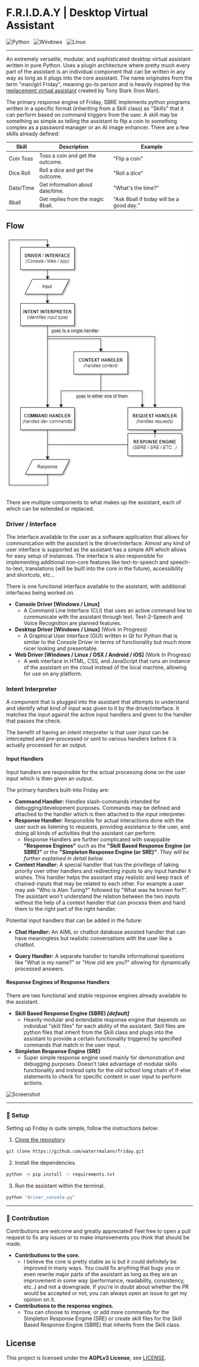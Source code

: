 # F.R.I.D.A.Y | Desktop Virtual Assistant

![Python](https://img.shields.io/badge/python-3670A0?style=for-the-badge&logo=python&logoColor=ffdd54)   ![Windows](https://img.shields.io/badge/Windows-0078D6?style=for-the-badge&logo=windows&logoColor=white)   ![Linux](https://img.shields.io/badge/Linux-FCC624?style=for-the-badge&logo=linux&logoColor=black)

---

An extremely versatile, modular, and sophisticated desktop virtual assistant written in pure Python. Uses a plugin architecture where pretty much every part of the assistant is an individual component that can be written in any way as long as it plugs into the core assistant. The name originates from the term "man/girl Friday", meaning go-to person and is heavily inspired by the [replacement virtual assistant](https://marvelcinematicuniverse.fandom.com/wiki/F.R.I.D.A.Y.) created by Tony Stark (Iron Man).

The primary response engine of Friday, SBRE implements python programs written in a specific format (inheriting from a Skill class) as "Skills" that it can perform based on command triggers from the user. A skill may be something as simple as telling the assistant to flip a coin to something complex as a password manager or an AI image enhancer. There are a few skills already defined:

| Skill | Description | Example |
| --- | --- | --- |
| Coin Toss | Toss a coin and get the outcome. | "Flip a coin" |
| Dice Roll | Roll a dice and get the outcome. | "Roll a dice" |
| Date/Time | Get information about date/time. | "What's the time?" |
| 8ball | Get replies from the magic 8ball. | "Ask 8ball if today will be a good day." |

## Flow

![Screenshot](documentation/input_flow.jpg)

There are multiple components to what makes up the assistant, each of which can be extended or replaced.

### **Driver / Interface**

The interface available to the user as a software application that allows for communication with the assistant is the driver/interface. Almost any kind of user interface is supported as the assistant has a simple API which allows for easy setup of instances. The interface is also responsible for implementing additional non-core features like text-to-speech and speech-to-text, translations (will be built into the core in the future), accessibility and shortcuts, etc...

There is one functional interface available to the assistant, with additional interfaces being worked on.

- **Console Driver [Windows / Linux]**
    - A Command Line Interface (CLI) that uses an active command line to communicate with the assistant through text. Text-2-Speech and Voice Recognition are planned features.
- **Desktop Driver [Windows / Linux]** (Work In Progress)
    - A Graphical User Interface (GUI) written in Qt for Python that is similar to the Console Driver in terms of functionality but much more nicer looking and presentable.  
- **Web Driver [Windows / Linux / OSX / Android / iOS]** (Work In Progress)
    - A web interface in HTML, CSS, and JavaScript that runs an instance of the assistant on the cloud instead of the local machine, allowing for use on any platform. 

### **Intent Interpreter**

A component that is plugged into the assistant that attempts to understand and identify what kind of input was given to it by the driver/interface. It matches the input against the active input handlers and given to the handler that passes the check.

The benefit of having an intent interpreter is that user input can be intercepted and pre-processed or sent to various handlers before it is actually processed for an output.

#### **Input Handlers**

Input handlers are responsible for the actual processing done on the user input which is then given an output.

The primary handlers built-into Friday are:

- **Command Handler:** Handles slash-commands intended for debugging/development purposes. Commands may be defined and attached to the handler which is then attached to the input interpreter.
- **Response Handler:** Responsible for actual interactions done with the user such as listening to requests, providing assistance to the user, and doing all kinds of activities that the assistant can perform.
    - Response Handlers are further complicated with swappable **"Response Engines"** such as the **"Skill Based Response Engine (or SBRE)"** or the **"Simpleton Response Engine (or SRE)"**. *They will be further explained in detail below.*
- **Context Handler:** A special handler that has the privillege of taking priority over other handlers and redirecting inputs to any input handler it wishes. This handler helps the assistant stay realistic and keep track of chained-inputs that may be related to each other. For example a user may ask "Who is Alan Turing?" followed by "What was he known for?". The assistant won't understand the relation between the two inputs without the help of a context handler that can process them and hand them to the right part of the right handler.

Potential input handlers that can be added in the future:

- **Chat Handler:** An AIML or chatbot database assisted handler that can have meaningless but realistic conversations with the user like a chatbot.

- **Query Handler:** A separate handler to handle informational questions like "What is my name?" or "How old are you?" allowing for dynamically processed answers.

#### **Response Engines of Response Handlers**

There are two functional and stable response engines already available to the assistant.

- **Skill Based Response Engine (SBRE) *[default]***
    - Heavily modular and extendable response engine that depends on individual "skill files" for each ability of the assistant. Skill files are python files that inherit from the Skill class and plugs into the assistant to provide a certain functionality triggered by specified commands that match in the user input.
- **Simpleton Response Engine (SRE)**
    - Super simple response engine used mainly for demonstration and debugging purposes. Doesn't take advantage of modular skills functionality and instead opts for the old school long chain of if-else statements to check for specific content in user input to perform actions. 

![Screenshot](screenshot.JPG)

---

### 🚀 Setup

Setting up Friday is quite simple, follow the instructions below:

1. [Clone the repository](https://docs.github.com/en/github/creating-cloning-and-archiving-repositories/cloning-a-repository-from-github/cloning-a-repository).

```sh
git clone https://github.com/waterrmalann/friday.git
```

2. Install the dependencies.

```sh
python -m pip install -r requirements.txt
```

3. Run the assistant within the terminal.

```sh
python "driver_console.py"
```

---

### 🤝 Contribution

Contributions are welcome and greatly appreciated! Feel free to open a pull request to fix any issues or to make improvements you think that should be made.
- **Contributions to the core.**
  - I believe the core is pretty stable as is but it could definitely be improved in many ways. You could fix anything that bugs you or even rewrite major parts of the assistant as long as they are an improvement in some way (performance, readability, consistency, etc..) and not a downgrade. If you're in doubt about whether the PR would be accepted or not, you can always open an issue to get my opinion on it.
- **Contributions to the response engines.**
    - You can choose to improve, or add more commands for the Simpleton Response Engine (SRE) or create skill files for the Skill Based Response Engine (SBRE) that inherits from the Skill class. 

License
----

This project is licensed under the **AGPLv3 License**, see [LICENSE](LICENSE).
